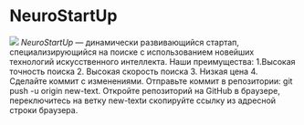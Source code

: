 # NeuroStartUp
![](https://netology-code.github.io/git-homeworks/introduction/assets/logo.png)
*NeuroStartUp* — динамически развивающийся стартап, специализирующийся на поиске с использованием новейших технологий искусственного интеллекта.
Наши преимущества:
1.Высокая точность поиска
2. Высокая скорость поиска
3. Низкая цена
4. Сделайте коммит с изменениями.
Отправьте коммит в репозитории: git push -u origin new-text.
Откройте репозиторий на GitHub в браузере, переключитесь на ветку new-textи скопируйте ссылку из адресной строки браузера.